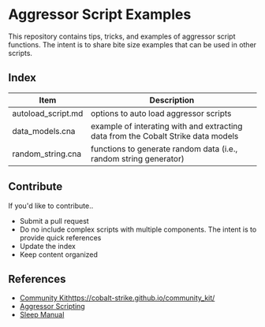 # Aggressor Script Examples

This repository contains tips, tricks, and examples of aggressor script functions. The intent is to share bite size examples that can be used in other scripts.

## Index

Item                     | Description
-------------------------|--------------------------
autoload_script.md       | options to auto load aggressor scripts 
data_models.cna          | example of interating with and extracting data from the Cobalt Strike data models
random_string.cna        | functions to generate random data (i.e., random string generator)

## Contribute

If you'd like to contribute..

- Submit a pull request
- Do no include complex scripts with multiple components. The intent is to provide quick references
- Update the index
- Keep content organized

## References

- [Community Kit]()https://cobalt-strike.github.io/community_kit/
- [Aggressor Scripting](https://www.cobaltstrike.com/support)
- [Sleep Manual](http://sleep.dashnine.org/manual/)